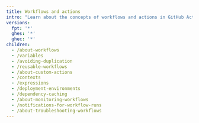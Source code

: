 ```yaml
---
title: Workflows and actions
intro: "Learn about the concepts of workflows and actions in GitHub Actions."
versions:
  fpt: '*'
  ghes: '*'
  ghec: '*'
children:
  - /about-workflows
  - /variables
  - /avoiding-duplication
  - /reusable-workflows
  - /about-custom-actions
  - /contexts
  - /expressions
  - /deployment-environments
  - /dependency-caching
  - /about-monitoring-workflows
  - /notifications-for-workflow-runs
  - /about-troubleshooting-workflows
---
```

